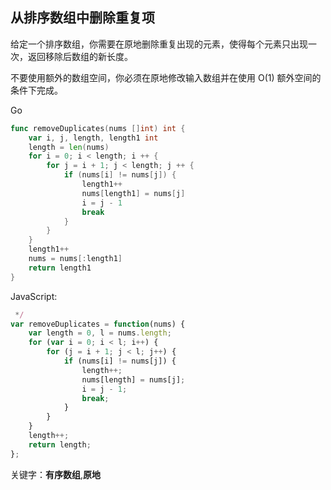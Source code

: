 ## 从排序数组中删除重复项

给定一个排序数组，你需要在原地删除重复出现的元素，使得每个元素只出现一次，返回移除后数组的新长度。

不要使用额外的数组空间，你必须在原地修改输入数组并在使用 O(1) 额外空间的条件下完成。

Go
```go
func removeDuplicates(nums []int) int {
    var i, j, length, length1 int
    length = len(nums)
    for i = 0; i < length; i ++ {
        for j = i + 1; j < length; j ++ {
            if (nums[i] != nums[j]) {
                length1++
                nums[length1] = nums[j]
                i = j - 1
                break
            }
        }
    }
    length1++
    nums = nums[:length1]
    return length1
}
```

JavaScript:

```javascript
 */
var removeDuplicates = function(nums) {
    var length = 0, l = nums.length;
    for (var i = 0; i < l; i++) {
        for (j = i + 1; j < l; j++) {
            if (nums[i] != nums[j]) {
                length++;
                nums[length] = nums[j];
                i = j - 1;
                break;
            }
        }
    }
    length++;
    return length;
};
```

关键字：**有序数组**,**原地**
